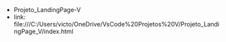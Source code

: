 * Projeto_LandingPage-V
* link: file:///C:/Users/victo/OneDrive/VsCode%20Projetos%20V/Projeto_LandingPage_V/index.html
